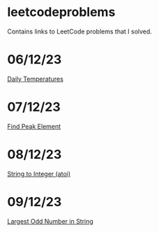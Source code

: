 # leetcodeproblems
Contains links to LeetCode problems that I solved.

# 06/12/23
[Daily Temperatures](https://leetcode.com/problems/daily-temperatures/submissions/?envType=featured-list&envId=top-100-liked-questions%3FenvType%3Dfeatured-list&envId=top-100-liked-questions)

# 07/12/23
[Find Peak Element](https://leetcode.com/problems/find-peak-element/submissions/1115434002/)

# 08/12/23
[String to Integer (atoi)](https://leetcode.com/problems/string-to-integer-atoi/submissions/1114859510/)

# 09/12/23
[Largest Odd Number in String](https://leetcode.com/problems/largest-odd-number-in-string/submissions/1114084516/)
